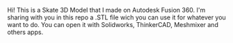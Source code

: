Hi! This is a Skate 3D Model that I made on Autodesk Fusion 360. I'm sharing with you in this repo a .STL file wich you can use it for whatever you want to do. You can open it with Solidworks, ThinkerCAD, Meshmixer and others apps.
